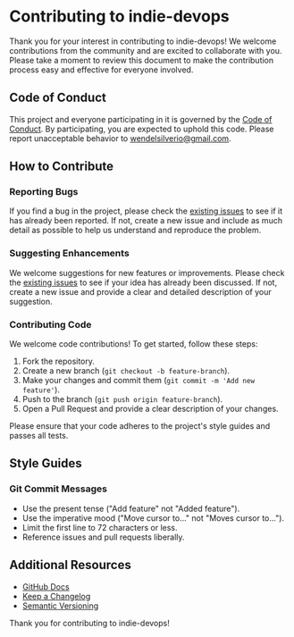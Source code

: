 # Contributing to indie-devops

Thank you for your interest in contributing to indie-devops! We welcome contributions from the community and are excited to collaborate with you. Please take a moment to review this document to make the contribution process easy and effective for everyone involved.

## Code of Conduct

This project and everyone participating in it is governed by the [Code of Conduct](CODE_OF_CONDUCT.md). By participating, you are expected to uphold this code. Please report unacceptable behavior to [wendelsilverio@gmail.com](mailto:wendelsilverio@gmail.com).

## How to Contribute

### Reporting Bugs

If you find a bug in the project, please check the [existing issues](https://github.com/wendelsilverio/indie-devops/issues) to see if it has already been reported. If not, create a new issue and include as much detail as possible to help us understand and reproduce the problem.

### Suggesting Enhancements

We welcome suggestions for new features or improvements. Please check the [existing issues](https://github.com/wendelsilverio/indie-devops/issues) to see if your idea has already been discussed. If not, create a new issue and provide a clear and detailed description of your suggestion.

### Contributing Code

We welcome code contributions! To get started, follow these steps:

1. Fork the repository.
2. Create a new branch (`git checkout -b feature-branch`).
3. Make your changes and commit them (`git commit -m 'Add new feature'`).
4. Push to the branch (`git push origin feature-branch`).
5. Open a Pull Request and provide a clear description of your changes.

Please ensure that your code adheres to the project's style guides and passes all tests.

## Style Guides

### Git Commit Messages

- Use the present tense ("Add feature" not "Added feature").
- Use the imperative mood ("Move cursor to..." not "Moves cursor to...").
- Limit the first line to 72 characters or less.
- Reference issues and pull requests liberally.

## Additional Resources

- [GitHub Docs](https://docs.github.com)
- [Keep a Changelog](https://keepachangelog.com/en/1.0.0/)
- [Semantic Versioning](https://semver.org/spec/v2.0.0.html)

Thank you for contributing to indie-devops!
